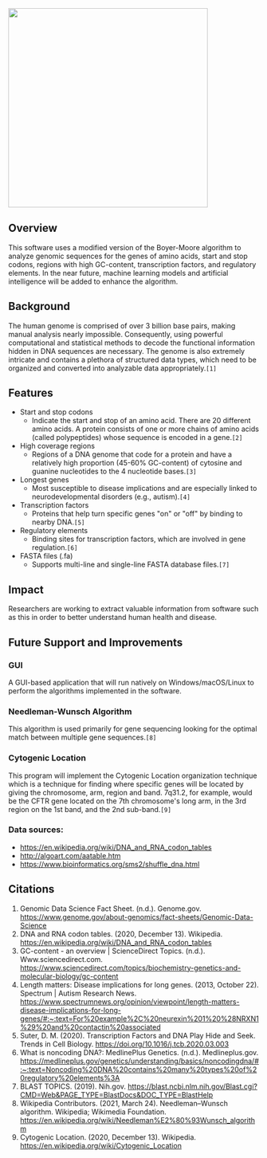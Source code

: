 <img src="https://user-images.githubusercontent.com/96280466/185725239-a7cbb1d0-4cf3-472d-867e-b806504b50fc.png" width="400"/>

## Overview
This software uses a modified version of the Boyer-Moore algorithm to analyze genomic sequences for the genes of amino acids, start and stop codons, regions with high GC-content, transcription factors, and regulatory elements. In the near future, machine learning models and artificial intelligence will be added to enhance the algorithm.

## Background
The human genome is comprised of over 3 billion base pairs, making manual analysis nearly impossible. Consequently, using powerful computational and statistical methods to decode the functional information hidden in DNA sequences are necessary. The genome is also extremely intricate and contains a plethora of structured data types, which need to be organized and converted into analyzable data appropriately.`[1]`

## Features
* Start and stop codons
  * Indicate the start and stop of an amino acid. There are 20 different amino acids. A protein consists of one or more chains of amino acids (called polypeptides) whose sequence is encoded in a gene.`[2]`
* High coverage regions
  * Regions of a DNA genome that code for a protein and have a relatively high proportion (45-60% GC-content) of cytosine and guanine nucleotides to the 4 nucleotide bases.`[3]`
* Longest genes
  * Most susceptible to disease implications and are especially linked to neurodevelopmental disorders (e.g., autism).`[4]`
* Transcription factors
  * Proteins that help turn specific genes "on" or "off" by binding to nearby DNA.`[5]`
* Regulatory elements
  * Binding sites for transcription factors, which are involved in gene regulation.`[6]`
* FASTA files (.fa)
  * Supports multi-line and single-line FASTA database files.`[7]`

## Impact
Researchers are working to extract valuable information from software such as this in order to better understand human health and disease.

## Future Support and Improvements

  ### GUI
  A GUI-based application that will run natively on Windows/macOS/Linux to perform the algorithms implemented in the software.

  ### Needleman-Wunsch Algorithm
  This algorithm is used primarily for gene sequencing looking for the optimal match between multiple gene sequences.`[8]`

  ### Cytogenic Location
  This program will implement the Cytogenic Location organization technique which is a technique for finding where specific genes will be located by giving the chromosome, arm, region and band. 7q31.2, for example, would be the CFTR gene located on the 7th chromosome's long arm, in the 3rd region on the 1st band, and the 2nd sub-band.`[9]`

### Data sources:
 * https://en.wikipedia.org/wiki/DNA_and_RNA_codon_tables
 * http://algoart.com/aatable.htm
 * https://www.bioinformatics.org/sms2/shuffle_dna.html

## Citations
1. Genomic Data Science Fact Sheet. (n.d.). Genome.gov. https://www.genome.gov/about-genomics/fact-sheets/Genomic-Data-Science
2. DNA and RNA codon tables. (2020, December 13). Wikipedia. https://en.wikipedia.org/wiki/DNA_and_RNA_codon_tables
3. GC-content - an overview | ScienceDirect Topics. (n.d.). Www.sciencedirect.com. https://www.sciencedirect.com/topics/biochemistry-genetics-and-molecular-biology/gc-content
4. Length matters: Disease implications for long genes. (2013, October 22). Spectrum | Autism Research News. https://www.spectrumnews.org/opinion/viewpoint/length-matters-disease-implications-for-long-genes/#:~:text=For%20example%2C%20neurexin%201%20%28NRXN1%29%20and%20contactin%20associated
5. Suter, D. M. (2020). Transcription Factors and DNA Play Hide and Seek. Trends in Cell Biology. https://doi.org/10.1016/j.tcb.2020.03.003
6. What is noncoding DNA?: MedlinePlus Genetics. (n.d.). Medlineplus.gov. https://medlineplus.gov/genetics/understanding/basics/noncodingdna/#:~:text=Noncoding%20DNA%20contains%20many%20types%20of%20regulatory%20elements%3A
7. BLAST TOPICS. (2019). Nih.gov. https://blast.ncbi.nlm.nih.gov/Blast.cgi?CMD=Web&PAGE_TYPE=BlastDocs&DOC_TYPE=BlastHelp
8. Wikipedia Contributors. (2021, March 24). Needleman–Wunsch algorithm. Wikipedia; Wikimedia Foundation. https://en.wikipedia.org/wiki/Needleman%E2%80%93Wunsch_algorithm
9. Cytogenic Location. (2020, December 13). Wikipedia. https://en.wikipedia.org/wiki/Cytogenic_Location
